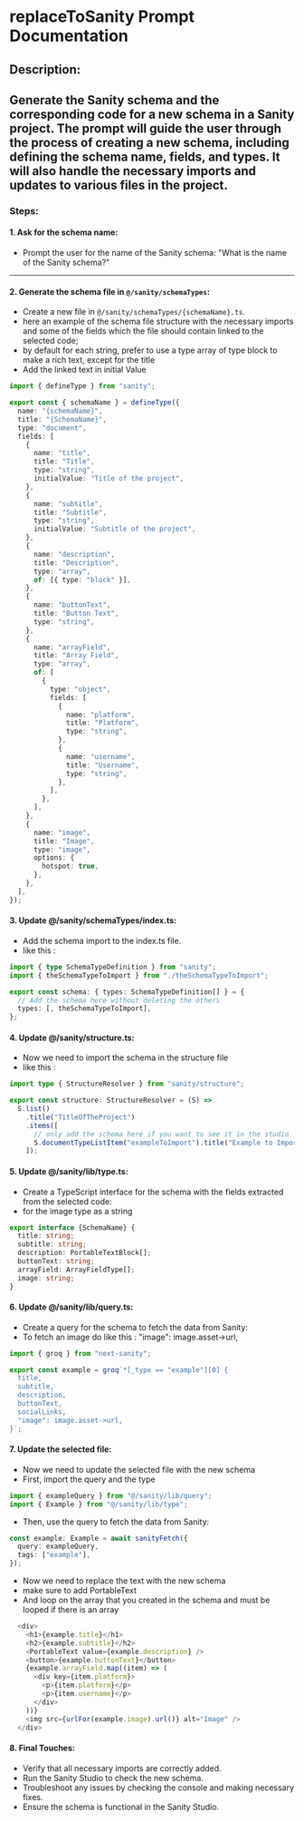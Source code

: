 # **replaceToSanity** Prompt Documentation

## Description:

## Generate the Sanity schema and the corresponding code for a new schema in a Sanity project. The prompt will guide the user through the process of creating a new schema, including defining the schema name, fields, and types. It will also handle the necessary imports and updates to various files in the project.

### Steps:

#### 1. **Ask for the schema name**:

- Prompt the user for the name of the Sanity schema:
  "What is the name of the Sanity schema?"

---

#### 2. **Generate the schema file in `@/sanity/schemaTypes`**:

- Create a new file in `@/sanity/schemaTypes/{schemaName}.ts`.
- here an example of the schema file structure with the necessary imports and some of the fields which the file should contain linked to the selected code;
- by default for each string, prefer to use a type array of type block to make a rich text, except for the title
- Add the linked text in initial Value

```typescript
import { defineType } from "sanity";

export const { schemaName } = defineType({
  name: "{schemaName}",
  title: "{SchemaName}",
  type: "document",
  fields: [
    {
      name: "title",
      title: "Title",
      type: "string",
      initialValue: "Title of the project",
    },
    {
      name: "subtitle",
      title: "Subtitle",
      type: "string",
      initialValue: "Subtitle of the project",
    },
    {
      name: "description",
      title: "Description",
      type: "array",
      of: [{ type: "block" }],
    },
    {
      name: "buttonText",
      title: "Button Text",
      type: "string",
    },
    {
      name: "arrayField",
      title: "Array Field",
      type: "array",
      of: [
        {
          type: "object",
          fields: [
            {
              name: "platform",
              title: "Platform",
              type: "string",
            },
            {
              name: "username",
              title: "Username",
              type: "string",
            },
          ],
        },
      ],
    },
    {
      name: "image",
      title: "Image",
      type: "image",
      options: {
        hotspot: true,
      },
    },
  ],
});
```

#### 3. Update @/sanity/schemaTypes/index.ts:

- Add the schema import to the index.ts file.
- like this :

```typescript
import { type SchemaTypeDefinition } from "sanity";
import { theSchemaTypeToImport } from "./theSchemaTypeToImport";

export const schema: { types: SchemaTypeDefinition[] } = {
  // Add the schema here without deleting the others
  types: [, theSchemaTypeToImport],
};
```

#### 4. Update @/sanity/structure.ts:

- Now we need to import the schema in the structure file
- like this :

```typescript
import type { StructureResolver } from "sanity/structure";

export const structure: StructureResolver = (S) =>
  S.list()
    .title("TitleOfTheProject")
    .items([
      // only add the schema here if you want to see it in the studio
      S.documentTypeListItem("exampleToImport").title("Example to Import"),
    ]);
```

#### 5. Update @/sanity/lib/type.ts:

- Create a TypeScript interface for the schema with the fields extracted from the selected code:
- for the image type as a string

```typescript
export interface {SchemaName} {
  title: string;
  subtitle: string;
  description: PortableTextBlock[];
  buttonText: string;
  arrayField: ArrayFieldType[];
  image: string;
}
```

#### 6. Update @/sanity/lib/query.ts:

- Create a query for the schema to fetch the data from Sanity:
- To fetch an image do like this : "image": image.asset->url,

```typescript
import { groq } from "next-sanity";

export const example = groq`*[_type == "example"][0] {
  title,
  subtitle,
  description,
  buttonText,
  socialLinks,
  "image": image.asset->url,
}`;
```

#### 7. Update the selected file:

- Now we need to update the selected file with the new schema
- First, import the query and the type

```typescript
import { exampleQuery } from "@/sanity/lib/query";
import { Example } from "@/sanity/lib/type";
```

- Then, use the query to fetch the data from Sanity:

```typescript
const example: Example = await sanityFetch({
  query: exampleQuery,
  tags: ["example"],
});
```

- Now we need to replace the text with the new schema
- make sure to add PortableText
- And loop on the array that you created in the schema and must be looped if there is an array

```typescript jsx
  <div>
    <h1>{example.title}</h1>
    <h2>{example.subtitle}</h2>
    <PortableText value={example.description} />
    <button>{example.buttonText}</button>
    {example.arrayField.map((item) => (
      <div key={item.platform}>
        <p>{item.platform}</p>
        <p>{item.username}</p>
      </div>
    ))}
    <img src={urlFor(example.image).url()} alt="Image" />
  </div>
```

#### 8. **Final Touches**:

- Verify that all necessary imports are correctly added.
- Run the Sanity Studio to check the new schema.
- Troubleshoot any issues by checking the console and making necessary fixes.
- Ensure the schema is functional in the Sanity Studio.
